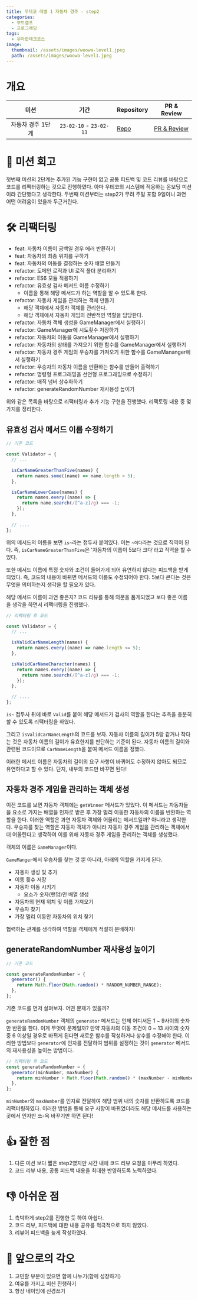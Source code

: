 ```yaml
---
title: 우테코 레벨 1 자동차 경주 - step2
categories:
  - 부트캠프
  - 프로그래밍
tags:
  - 우아한테크코스
image:
  thumbnail: /assets/images/woowa-level1.jpeg
  path: /assets/images/woowa-level1.jpeg
---
```


# 개요

|       미션        |          기간           | Repository                                                                     | PR & Review                                                                 |
| :---------------: | :---------------------: | ------------------------------------------------------------------------------ | --------------------------------------------------------------------------- |
| 자동차 경주 1단계 | `23-02-10` - `23-02-13` | [Repo](https://github.com/nlom0218/javascript-racingcar-1/tree/nlom0218-step2) | [PR & Review](https://github.com/woowacourse/javascript-racingcar/pull/242) |

# 🚀 미션 회고

첫번째 미션의 2단계는 추가된 기능 구현이 없고 공통 피드백 및 코드 리뷰를 바탕으로 코드를 리팩터링하는 것으로 진행하였다. 아마 우테코의 시스템에 적응하는 온보딩 미션이라 간단했다고 생각한다. 두번째 미션부터는 step2가 무려 주말 포함 9일이니 과연 어떤 어려움이 있을까 두근거린다.

# 🛠️ 리팩터링

- feat: 자동차 이름이 공백일 경우 에러 반환하기
- feat: 자동차의 최종 위치를 구하기
- feat: 자동차의 이동를 결정하는 숫자 배열 만들기
- refactor: 도메인 로직과 UI 로직 폴더 분리하기
- refactor: ES6 모듈 적용하기
- refactor: 유효성 검사 메서드 이름 수정하기
  - 이름을 통해 해당 메서드가 하는 역할을 알 수 있도록 한다.
- refactor: 자동차 게임을 관리하는 객체 만들기
  - 해당 객체에서 자동차 객체를 관리한다.
  - 해당 객체에서 자동차 게임의 전반적인 역할을 담당한다.
- refactor: 자동차 객체 생성을 GameManager에서 실행하기
- refactor: GameManager에 시도횟수 저장하기
- refactor: 자동차의 이동을 GameManager에서 실행하기
- refactor: 자동차의 상태를 가져오기 위한 함수를 GameManager에서 실행하기
- refactor: 자동차 경주 게임의 우승자를 가져오기 위한 함수를 GameMananger에서 실행하기
- refactor: 우승자의 자동차 이름을 반환하는 함수를 만들어 출력하기
- refactor: 명령형 프로그래밍을 선언형 프로그래밍으로 수정하기
- refactor: 매직 넘버 상수화하기
- refactor: generateRandomNumber 재사용성 높이기

위와 같은 목록을 바탕으로 리팩터링과 추가 기능 구현을 진행했다. 리팩토링 내용 중 몇가지를 정리한다.

## 유효성 검사 메서드 이름 수정하기

```javascript
// 기존 코드

const Validator = {
  // ...

  isCarNameGreaterThanFive(names) {
    return names.some((name) => name.length > 5);
  },

  isCarNameLowerCase(names) {
    return names.every((name) => {
      return name.search(/[^a-z]/g) === -1;
    });
  },

  // ....
};
```

위의 메서드의 이름을 보면 `is~`라는 접두사 붙여있다. 이는 `~이다`라는 것으로 직역이 된다. 즉, `isCarNameGreaterThanFive`은 '자동차의 이름이 5보다 크다'라고 직역을 할 수 있다.

또한 메서드 이름에 특정 숫자와 조건이 들어가게 되어 유연하지 않다는 피드백을 받게 되었다. 즉, 코드의 내용이 바뀌면 메서드의 이름도 수정되어야 한다. 5보다 큰다는 것은 무엇을 의미하는지 생각을 할 필요가 있다.

해당 메서드 이름이 과연 좋은지? 코드 리뷰를 통해 의문을 품게되었고 보다 좋은 이름을 생각을 하면서 리팩터링을 진행했다.

```javascript
// 리팩터링 후 코드

const Validator = {
  // ...

  isValidCarNameLength(names) {
    return names.every((name) => name.length <= 5);
  },

  isValidCarNameCharacter(names) {
    return names.every((name) => {
      return name.search(/[^a-z]/g) === -1;
    });
  },

  // ....
};
```

`is~` 접두사 뒤에 바로 `Valid`를 붙여 해당 메서드가 검사의 역할을 한다는 추측을 충분히 할 수 있도록 리팩터링을 하였다.

그리고 `isValidCarNameLength`의 코드를 보자. 자동차 이름의 길이가 5랑 같거나 작다는 것은 자동차 이름의 길이가 유효한지를 판단하는 기준이 된다. 자동차 이름의 길이와 관련된 코드이므로 `CarNameLength`을 붙여 메서드 이름을 정했다.

이러한 메서드 이름은 자동차의 길이의 요구 사항이 바뀌어도 수정하지 않아도 되므로 유연하다고 할 수 있다. 단지, 내부의 코드만 바꾸면 된다!

## 자동차 경주 게임을 관리하는 객체 생성

이전 코드를 보면 자동차 객체에는 `getWinner` 메서드가 있었다. 이 메서드는 자동차들을 요소로 가지는 배열을 인자로 받은 후 가장 멀리 이동한 자동차의 이름을 반환하는 역할을 한다. 이러한 역할은 과연 자동차 객체와 어울리는 메서드일까? 아니라고 생각한다. 우승자를 찾는 역할은 자동차 객체가 아니라 자동차 경주 게임을 관리하는 객체에서 더 어울린다고 생각하여 이를 위해 자동차 경주 게임을 관리하는 객체를 생성했다.

객체의 이름은 `GameManager`이다.

`GameManger`에서 우승자를 찾는 것 뿐 아니라, 아래의 역할을 가지게 된다.

- 자동차 생성 및 추가
- 이동 횟수 저장
- 자동차 이동 시키기
  - 요소가 숫자(랜덤)인 배열 생성
- 자동차의 현재 위치 및 이름 가져오기
- 우승자 찾기
- 가장 멀리 이동안 자동차의 위치 찾기

협력하는 관계를 생각하여 역할을 객체에게 적절히 분배하자!

## generateRandomNumber 재사용성 높이기

```javascript
// 기존 코드

const generateRandomNumber = {
  generator() {
    return Math.floor(Math.random() * RANDOM_NUMBER_RANGE);
  },
};
```

기존 코드를 먼저 살펴보자. 어떤 문제가 있을까?

`generateRandomNumber` 객체의 `generator` 메서드는 언제 어디서든 1 ~ 9사이의 숫자만 반환을 한다. 이게 무엇이 문제일까? 만약 자동차의 이동 조건이 0 ~ 13 사이의 숫자 중 6 이상일 경우로 바뀌게 된다면 새로운 함수를 작성하거나 상수를 수정해야 한다. 이러한 방법보다 `generator`에 인자를 전달하여 범위를 설정하는 것이 `generator` 메서드의 재사용성을 높이는 방법이다.

```javascript
// 리팩터링 후 코드
const generateRandomNumber = {
  generator(minNumber, maxNumber) {
    return minNumber + Math.floor(Math.random() * (maxNumber - minNumber + 1));
  },
};
```

`minNumber`와 `maxNumber`를 인자로 전달하여 해당 범위 내의 숫자를 반환하도록 코드를 리팩터링하였다. 이러한 방법을 통해 요구 사항이 바뀌었더라도 해당 메서드를 사용하는 곳에서 인자만 쓰-윽 바꾸기만 하면 된다!

# 👍 잘한 점

1. 다른 미션 보다 짧은 step2였지만 시간 내에 코드 리뷰 요청을 마무리 하였다.
2. 코드 리뷰 내용, 공통 피드백 내용을 최대한 반영하도록 노력하였다.

# 👎 아쉬운 점

1. 촉박하게 step2를 진행한 듯 하여 아쉽다.
2. 코드 리뷰, 피드백에 대한 내용 공유를 적극적으로 하지 않았다.
3. 리뷰어 피드백을 늦게 작성하였다.

# 👊 앞으로의 각오

1. 고민할 부분이 있으면 함께 나누기(함께 성장하기)
2. 여유를 가지고 미션 진행하기
3. 항상 네이밍에 신경쓰기
